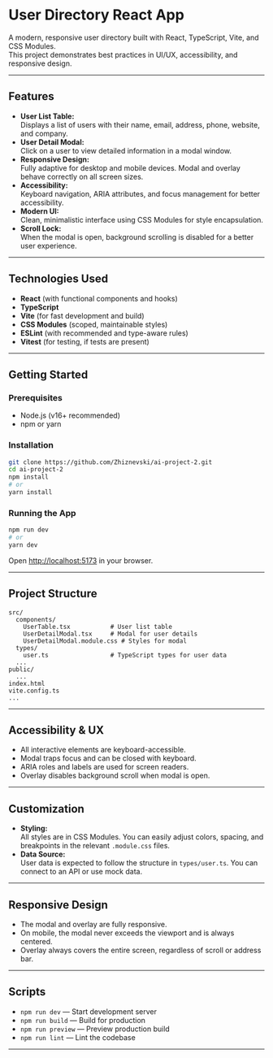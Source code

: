 # User Directory React App

A modern, responsive user directory built with React, TypeScript, Vite, and CSS Modules.  
This project demonstrates best practices in UI/UX, accessibility, and responsive design.

---

## Features

- **User List Table:**  
  Displays a list of users with their name, email, address, phone, website, and company.
- **User Detail Modal:**  
  Click on a user to view detailed information in a modal window.
- **Responsive Design:**  
  Fully adaptive for desktop and mobile devices. Modal and overlay behave correctly on all screen sizes.
- **Accessibility:**  
  Keyboard navigation, ARIA attributes, and focus management for better accessibility.
- **Modern UI:**  
  Clean, minimalistic interface using CSS Modules for style encapsulation.
- **Scroll Lock:**  
  When the modal is open, background scrolling is disabled for a better user experience.

---

## Technologies Used

- **React** (with functional components and hooks)
- **TypeScript**
- **Vite** (for fast development and build)
- **CSS Modules** (scoped, maintainable styles)
- **ESLint** (with recommended and type-aware rules)
- **Vitest** (for testing, if tests are present)

---

## Getting Started

### Prerequisites

- Node.js (v16+ recommended)
- npm or yarn

### Installation

```bash
git clone https://github.com/Zhiznevski/ai-project-2.git
cd ai-project-2
npm install
# or
yarn install
```

### Running the App

```bash
npm run dev
# or
yarn dev
```

Open [http://localhost:5173](http://localhost:5173) in your browser.

---

## Project Structure

```
src/
  components/
    UserTable.tsx           # User list table
    UserDetailModal.tsx     # Modal for user details
    UserDetailModal.module.css # Styles for modal
  types/
    user.ts                 # TypeScript types for user data
  ...
public/
  ...
index.html
vite.config.ts
...
```

---

## Accessibility & UX

- All interactive elements are keyboard-accessible.
- Modal traps focus and can be closed with keyboard.
- ARIA roles and labels are used for screen readers.
- Overlay disables background scroll when modal is open.

---

## Customization

- **Styling:**  
  All styles are in CSS Modules. You can easily adjust colors, spacing, and breakpoints in the relevant `.module.css` files.
- **Data Source:**  
  User data is expected to follow the structure in `types/user.ts`. You can connect to an API or use mock data.

---

## Responsive Design

- The modal and overlay are fully responsive.
- On mobile, the modal never exceeds the viewport and is always centered.
- Overlay always covers the entire screen, regardless of scroll or address bar.

---

## Scripts

- `npm run dev` — Start development server
- `npm run build` — Build for production
- `npm run preview` — Preview production build
- `npm run lint` — Lint the codebase

---
